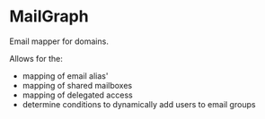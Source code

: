 # MailGraph

Email mapper for domains.

Allows for the:
- mapping of email alias'
- mapping of shared mailboxes
- mapping of delegated access
- determine conditions to dynamically add users to email groups

